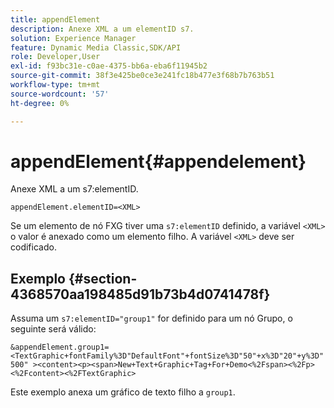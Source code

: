 ```yaml
---
title: appendElement
description: Anexe XML a um elementID s7.
solution: Experience Manager
feature: Dynamic Media Classic,SDK/API
role: Developer,User
exl-id: f93bc31e-c0ae-4375-bb6a-eba6f11945b2
source-git-commit: 38f3e425be0ce3e241fc18b477e3f68b7b763b51
workflow-type: tm+mt
source-wordcount: '57'
ht-degree: 0%

---
```


# appendElement{#appendelement}

Anexe XML a um s7:elementID.

`appendElement.elementID=<XML>`

Se um elemento de nó FXG tiver uma `s7:elementID` definido, a variável `<XML>` o valor é anexado como um elemento filho. A variável `<XML>` deve ser codificado.

## Exemplo {#section-4368570aa198485d91b73b4d0741478f}

Assuma um `s7:elementID="group1"` for definido para um nó Grupo, o seguinte será válido:

`&appendElement.group1=<TextGraphic+fontFamily%3D"DefaultFont"+fontSize%3D"50"+x%3D"20"+y%3D"500" ><content><p><span>New+Text+Graphic+Tag+For+Demo<%2Fspan><%2Fp><%2Fcontent><%2FTextGraphic>`

Este exemplo anexa um gráfico de texto filho a `group1`.
